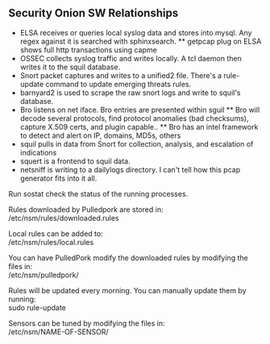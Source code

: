 ## Security Onion SW Relationships 
* ELSA receives or queries local syslog data and stores into mysql.  Any regex against it is searched with sphinxsearch.
** getpcap plug on ELSA shows full http transactions using capme
* OSSEC collects syslog traffic and writes locally. A tcl daemon then writes it to the squil database.
* Snort packet captures and writes to a unified2 file. There's a rule-update command to update emerging threats rules.
* barnyard2 is used to scrape the raw snort logs and write to squil's database.
* Bro listens on net iface. Bro entries are presented within sguil
** Bro will decode several protocols, find protocol anomalies (bad checksums), capture X.509 certs, and plugin capable.. 
** Bro has an intel framework to detect and alert on IP, domains, MD5s, others
* squil pulls in data from Snort for collection, analysis, and escalation of indications
* squert is a frontend to squil data.
* netsniff is writing to a dailylogs directory. I can't tell how this pcap generator fits into it all.
  
Run sostat check the status of the running processes.  
  
Rules downloaded by Pulledpork are stored in:  
 /etc/nsm/rules/downloaded.rules  
   
 Local rules can be added to:  
 /etc/nsm/rules/local.rules  
   
 You can have PulledPork modify the downloaded rules by modifying the files in:  
 /etc/nsm/pulledpork/  
   
 Rules will be updated every morning. You can manually update them by running:  
 sudo rule-update  
   
 Sensors can be tuned by modifying the files in:  
 /etc/nsm/NAME-OF-SENSOR/  
